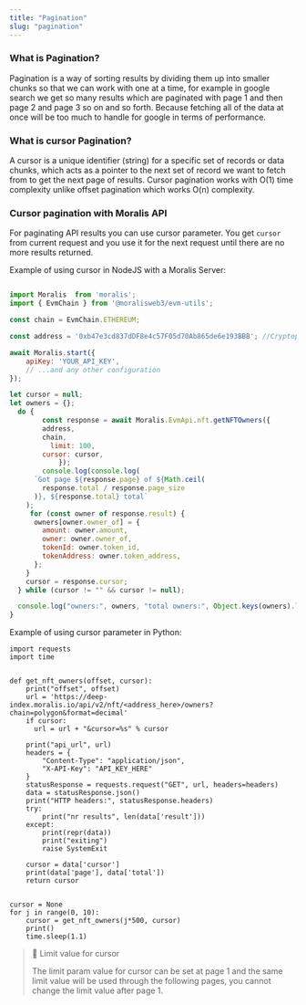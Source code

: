 ```yaml
---
title: "Pagination"
slug: "pagination"
---
```

### What is Pagination?

Pagination is a way of sorting results by dividing them up into smaller chunks so that we can work with one at a time, for example in google search we get so many results which are paginated with page 1 and then page 2 and page 3 so on and so forth. Because fetching all of the data at once will be too much to handle for google in terms of performance.

### What is cursor Pagination?

A cursor is a unique identifier (string) for a specific set of records or data chunks, which acts as a pointer to the next set of record we want to fetch from to get the next page of results. Cursor pagination works with O(1) time complexity unlike offset pagination which works O(n) complexity. 

### Cursor pagination with Moralis API

For paginating API results you can use cursor parameter. You get `cursor` from current request and you use it for the next request until there are no more results returned.

Example of using cursor in NodeJS with a Moralis Server:

```javascript

import Moralis  from 'moralis';
import { EvmChain } from '@moralisweb3/evm-utils';

const chain = EvmChain.ETHEREUM;

const address = '0xb47e3cd837dDF8e4c57F05d70Ab865de6e193BBB'; //Cryptopunks contract address

await Moralis.start({
    apiKey: 'YOUR_API_KEY',
    // ...and any other configuration
});

let cursor = null;
let owners = {};
  do {
		const response = await Moralis.EvmApi.nft.getNFTOwners({
    	address,
	    chain,
		  limit: 100,
    	cursor: cursor,
			});
		console.log(console.log(
      `Got page ${response.page} of ${Math.ceil(
        response.total / response.page_size
      )}, ${response.total} total`
    );
     for (const owner of response.result) {
      owners[owner.owner_of] = {
        amount: owner.amount,
        owner: owner.owner_of,
        tokenId: owner.token_id,
        tokenAddress: owner.token_address,
      };
    }
    cursor = response.cursor;
  } while (cursor != "" && cursor != null);

  console.log("owners:", owners, "total owners:", Object.keys(owners).length);
}
```



Example of using cursor parameter in Python:

```Text Python
import requests
import time


def get_nft_owners(offset, cursor):
    print("offset", offset)
    url = 'https://deep-index.moralis.io/api/v2/nft/<address_here>/owners?chain=polygon&format=decimal'
    if cursor:
      url = url + "&cursor=%s" % cursor

    print("api_url", url)
    headers = {
        "Content-Type": "application/json",
        "X-API-Key": "API_KEY_HERE"
    }
    statusResponse = requests.request("GET", url, headers=headers)
    data = statusResponse.json()
    print("HTTP headers:", statusResponse.headers)
    try:
        print("nr results", len(data['result']))
    except:
        print(repr(data))
        print("exiting")
        raise SystemExit

    cursor = data['cursor']
    print(data['page'], data['total'])
    return cursor


cursor = None
for j in range(0, 10):
    cursor = get_nft_owners(j*500, cursor)
    print()
    time.sleep(1.1)
```



> 📘 Limit value for cursor
> 
> The limit param value for cursor can be set at page 1 and the same limit value will be used through the following pages, you cannot change the limit value after page 1.